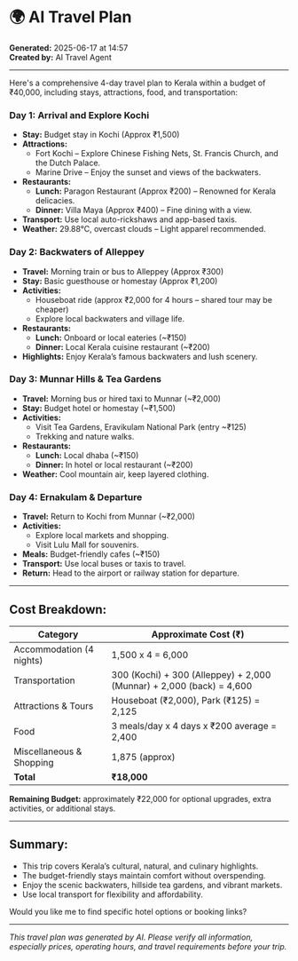 # 🌍 AI Travel Plan

**Generated:** 2025-06-17 at 14:57  
**Created by:** AI Travel Agent

---

Here's a comprehensive 4-day travel plan to Kerala within a budget of ₹40,000, including stays, attractions, food, and transportation:

### Day 1: Arrival and Explore Kochi
- **Stay:** Budget stay in Kochi (Approx ₹1,500)
- **Attractions:**
  - Fort Kochi – Explore Chinese Fishing Nets, St. Francis Church, and the Dutch Palace.
  - Marine Drive – Enjoy the sunset and views of the backwaters.
- **Restaurants:**
  - **Lunch:** Paragon Restaurant (Approx ₹200) – Renowned for Kerala delicacies.
  - **Dinner:** Villa Maya (Approx ₹400) – Fine dining with a view.
- **Transport:** Use local auto-rickshaws and app-based taxis.
- **Weather:** 29.88°C, overcast clouds – Light apparel recommended.

### Day 2: Backwaters of Alleppey
- **Travel:** Morning train or bus to Alleppey (Approx ₹300)
- **Stay:** Basic guesthouse or homestay (Approx ₹1,200)
- **Activities:**
  - Houseboat ride (approx ₹2,000 for 4 hours – shared tour may be cheaper)
  - Explore local backwaters and village life.
- **Restaurants:** 
  - **Lunch:** Onboard or local eateries (~₹150)
  - **Dinner:** Local Kerala cuisine restaurant (~₹200)
- **Highlights:** Enjoy Kerala’s famous backwaters and lush scenery.

### Day 3: Munnar Hills & Tea Gardens
- **Travel:** Morning bus or hired taxi to Munnar (~₹2,000)
- **Stay:** Budget hotel or homestay (~₹1,500)
- **Activities:**
  - Visit Tea Gardens, Eravikulam National Park (entry ~₹125)
  - Trekking and nature walks.
- **Restaurants:**
  - **Lunch:** Local dhaba (~₹150)
  - **Dinner:** In hotel or local restaurant (~₹200)
- **Weather:** Cool mountain air, keep layered clothing.

### Day 4: Ernakulam & Departure
- **Travel:** Return to Kochi from Munnar (~₹2,000)
- **Activities:**
  - Explore local markets and shopping.
  - Visit Lulu Mall for souvenirs.
- **Meals:** Budget-friendly cafes (~₹150)
- **Transport:** Use local buses or taxis to travel.
- **Return:** Head to the airport or railway station for departure.

---

## Cost Breakdown:
| Category                   | Approximate Cost (₹) |
|----------------------------|----------------------|
| Accommodation (4 nights)   | 1,500 x 4 = 6,000    |
| Transportation             | 300 (Kochi) + 300 (Alleppey) + 2,000 (Munnar) + 2,000 (back) = 4,600 |
| Attractions & Tours        | Houseboat (₹2,000), Park (₹125) = 2,125 |
| Food                       | 3 meals/day x 4 days x ₹200 average = 2,400 |
| Miscellaneous & Shopping   | 1,875 (approx)       |
| **Total**                  | **₹18,000**          |

**Remaining Budget:** approximately ₹22,000 for optional upgrades, extra activities, or additional stays.

---

## Summary:
- This trip covers Kerala’s cultural, natural, and culinary highlights.
- The budget-friendly stays maintain comfort without overspending.
- Enjoy the scenic backwaters, hillside tea gardens, and vibrant markets.
- Use local transport for flexibility and affordability.

Would you like me to find specific hotel options or booking links?

---

*This travel plan was generated by AI. Please verify all information, especially prices, operating hours, and travel requirements before your trip.*
